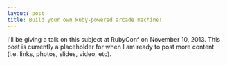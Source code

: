 ```yaml
---
layout: post
title: Build your own Ruby-powered arcade machine!
---
```


I'll be giving a talk on this subject at RubyConf on November 10, 2013. This post is currently 
a placeholder for when I am ready to post more content (i.e. links, photos, slides, video, etc).
